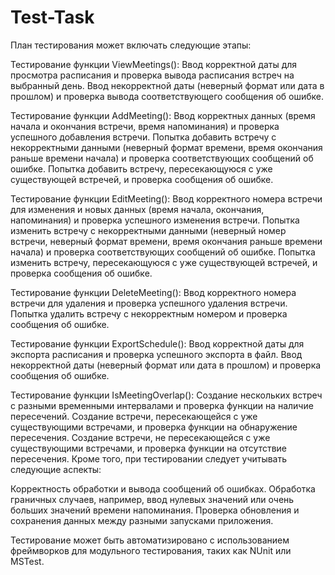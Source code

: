 # Test-Task
План тестирования может включать следующие этапы:

Тестирование функции ViewMeetings():
Ввод корректной даты для просмотра расписания и проверка вывода расписания встреч на выбранный день.
Ввод некорректной даты (неверный формат или дата в прошлом) и проверка вывода соответствующего сообщения об ошибке.

Тестирование функции AddMeeting():
Ввод корректных данных (время начала и окончания встречи, время напоминания) и проверка успешного добавления встречи.
Попытка добавить встречу с некорректными данными (неверный формат времени, время окончания раньше времени начала) и проверка соответствующих сообщений об ошибке.
Попытка добавить встречу, пересекающуюся с уже существующей встречей, и проверка сообщения об ошибке.

Тестирование функции EditMeeting():
Ввод корректного номера встречи для изменения и новых данных (время начала, окончания, напоминания) и проверка успешного изменения встречи.
Попытка изменить встречу с некорректными данными (неверный номер встречи, неверный формат времени, время окончания раньше времени начала) и проверка соответствующих сообщений об ошибке.
Попытка изменить встречу, пересекающуюся с уже существующей встречей, и проверка сообщения об ошибке.

Тестирование функции DeleteMeeting():
Ввод корректного номера встречи для удаления и проверка успешного удаления встречи.
Попытка удалить встречу с некорректным номером и проверка сообщения об ошибке.

Тестирование функции ExportSchedule():
Ввод корректной даты для экспорта расписания и проверка успешного экспорта в файл.
Ввод некорректной даты (неверный формат или дата в прошлом) и проверка сообщения об ошибке.

Тестирование функции IsMeetingOverlap():
Создание нескольких встреч с разными временными интервалами и проверка функции на наличие пересечений.
Создание встречи, пересекающейся с уже существующими встречами, и проверка функции на обнаружение пересечения.
Создание встречи, не пересекающейся с уже существующими встречами, и проверка функции на отсутствие пересечения.
Кроме того, при тестировании следует учитывать следующие аспекты:

Корректность обработки и вывода сообщений об ошибках.
Обработка граничных случаев, например, ввод нулевых значений или очень больших значений времени напоминания.
Проверка обновления и сохранения данных между разными запусками приложения.

Тестирование может быть автоматизировано с использованием фреймворков для модульного тестирования, таких как NUnit или MSTest.
